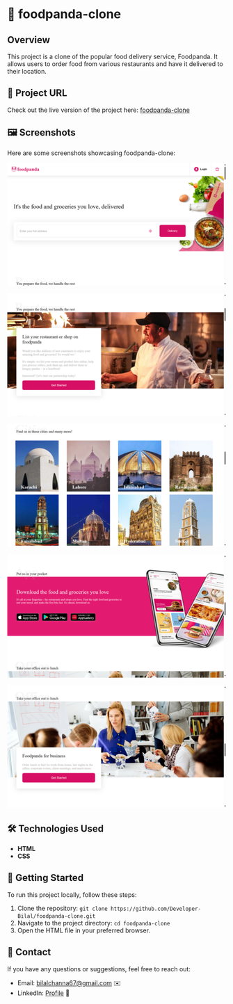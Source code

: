# 🐼 foodpanda-clone 

## Overview
This project is a clone of the popular food delivery service, Foodpanda. It allows users to order food from various restaurants and have it delivered to their location.


## 🔗 Project URL
Check out the live version of the project here: [foodpanda-clone](https://foodpanda-clone-website.netlify.app/)


## 🖼️ Screenshots
Here are some screenshots showcasing foodpanda-clone:

![Home Page](./project_screenshots/1.png)

![Page](./project_screenshots/2.png)

![Page](./project_screenshots/3.png)

![Page](./project_screenshots/4.png)

![Page](./project_screenshots/5.png)


## 🛠️ Technologies Used
- **HTML**
- **CSS**


## 🚀 Getting Started
To run this project locally, follow these steps:
1. Clone the repository: `git clone https://github.com/Developer-Bilal/foodpanda-clone.git`
2. Navigate to the project directory: `cd foodpanda-clone`
3. Open the HTML file in your preferred browser.


## 📧 Contact
If you have any questions or suggestions, feel free to reach out:

- Email: bilalchanna67@gmail.com ✉️
- LinkedIn: [Profile](https://www.linkedin.com/in/Engineer-Bilal-Channa) 💼